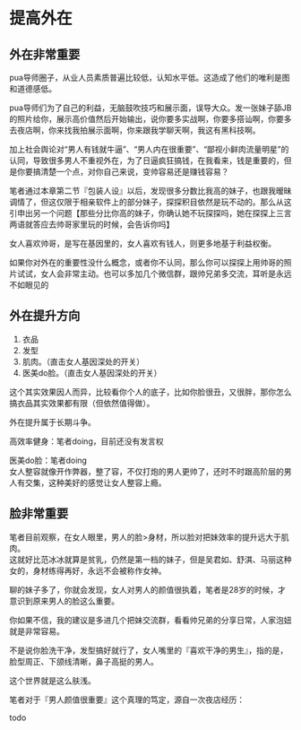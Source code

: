 # 提高外在

## 外在非常重要

pua导师圈子，从业人员素质普遍比较低，认知水平低。这造成了他们的唯利是图和道德感低。

pua导师们为了自己的利益，无脑鼓吹技巧和展示面，误导大众。发一张妹子舔JB的照片给你，展示高价值然后开始输出，说你要多实战啊，你要多搭讪啊，你要多去夜店啊，你来找我拍展示面啊，你来跟我学聊天啊，我这有黑科技啊。

加上社会舆论对“男人有钱就牛逼”、“男人内在很重要”、“鄙视小鲜肉流量明星”的认同，导致很多男人不重视外在，为了日逼疯狂搞钱，在我看来，钱是重要的，但是你要搞清楚一个点，对你自己来说，变帅容易还是赚钱容易？

笔者通过本章第二节『包装人设』以后，发现很多分数比我高的妹子，也跟我暧昧调情了，但这仅限于相亲软件上的部分妹子，探探积目依然是玩不动的。那么从这引申出另一个问题【那些分比你高的妹子，你确认她不玩探探吗，她在探探上三言两语就答应去帅哥家里玩的时候，会告诉你吗】

女人喜欢帅哥，是写在基因里的，女人喜欢有钱人，则更多地基于利益权衡。

如果你对外在的重要性没什么概念，或者你不认同，那么你可以探探上用帅哥的照片试试，女人会非常主动。也可以多加几个微信群，跟帅兄弟多交流，耳听是永远不如眼见的

## 外在提升方向

1. 衣品
2. 发型
3. 肌肉。（直击女人基因深处的开关）
4. 医美do脸。（直击女人基因深处的开关）

这个其实效果因人而异，比较看你个人的底子，比如你脸很丑，又很胖，那你怎么搞衣品其实效果都有限（但依然值得做）。

外在提升属于长期斗争。

高效率健身：笔者doing，目前还没有发言权

医美do脸：笔者doing\
女人整容就像开作弊器，整了容，不仅打炮的男人更帅了，还时不时跟高阶层的男人有交集，这种美好的感觉让女人整容上瘾。

## 脸非常重要

笔者目前观察，在女人眼里，男人的脸>身材，所以脸对把妹效率的提升远大于肌肉。\
这就好比范冰冰就算是贫乳，仍然是第一档的妹子，但是吴君如、舒淇、马丽这种女的，身材练得再好，永远不会被称作女神。

聊的妹子多了，你就会发现，女人对男人的颜值很执着，笔者是28岁的时候，才意识到原来男人的脸这么重要。

你如果不信，我的建议是多进几个把妹交流群，看看帅兄弟的分享日常，人家泡妞就是非常容易。

不是说你脸洗干净，发型搞好就行了，女人嘴里的『喜欢干净的男生』，指的是，脸型周正、下颌线清晰，鼻子高挺的男人。

这个世界就是这么肤浅。

笔者对于『男人颜值很重要』这个真理的笃定，源自一次夜店经历：

todo
